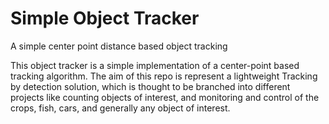 # Simple Object Tracker
A simple center point distance based object tracking

This object tracker is a simple implementation of a center-point based tracking algorithm.
The aim of this repo is represent a lightweight Tracking by detection solution, which is thought to be branched into different projects like counting objects of interest, and monitoring and control of the crops, fish, cars, and generally any object of interest. 
